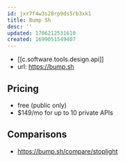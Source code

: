 ```yaml
---
id: jxr7f4w3s28rp9ds5rb3xk1
title: Bump Sh
desc: ''
updated: 1706212531610
created: 1699051549407
---
```


- [[c.software.tools.design.api]]
- url: https://bump.sh


## Pricing

- free (public only)
- $149/mo for up to 10 private APIs

## Comparisons

- https://bump.sh/compare/stoplight